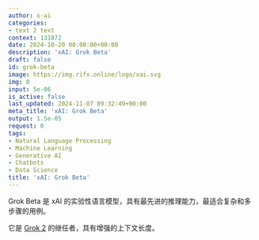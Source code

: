 ```yaml
---
author: x-ai
categories:
- text 2 text
context: 131072
date: 2024-10-20 00:00:00+00:00
description: 'xAI: Grok Beta'
draft: false
id: grok-beta
image: https://img.rifx.online/logo/xai.svg
img: 0
input: 5e-06
is_active: false
last_updated: 2024-11-07 09:32:49+00:00
meta_title: 'xAI: Grok Beta'
output: 1.5e-05
request: 0
tags:
- Natural Language Processing
- Machine Learning
- Generative AI
- Chatbots
- Data Science
title: 'xAI: Grok Beta'
---
```







Grok Beta 是 xAI 的实验性语言模型，具有最先进的推理能力，最适合复杂和多步骤的用例。

它是 [Grok 2](https://x.ai/blog/grok-2) 的继任者，具有增强的上下文长度。

